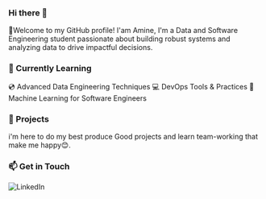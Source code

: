 ### Hi there 👋
👋Welcome to my GitHub profile! I'am Amine, I'm a Data and Software Engineering student passionate about building robust systems and analyzing data to drive impactful decisions.
### 🌱 Currently Learning
 💿 Advanced Data Engineering Techniques
 💻 DevOps Tools & Practices
 🤖 Machine Learning for Software Engineers
### 💼 Projects
i'm here to do my best produce Good projects and learn team-working that make me happy😊.
### 📫 Get in Touch
![LinkedIn](https://img.shields.io/badge/linkedin-%230077B5.svg?style=for-the-badge&logo=linkedin&logoColor=white)
 
 
